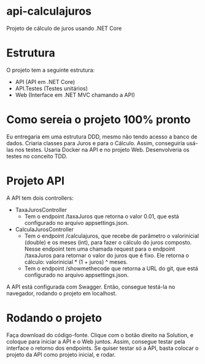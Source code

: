 # api-calculajuros
Projeto de cálculo de juros usando .NET Core

# Estrutura

O projeto tem a seguinte estrutura:
- API (API em .NET Core)
- API.Testes (Testes unitários)
- Web (Interface em .NET MVC chamando a API)

# Como sereia o projeto 100% pronto

Eu entregaria em uma estrutura DDD, mesmo não tendo acesso a banco de dados. Criaria classes para Juros e para o Cálculo. Assim, conseguiria usá-las nos testes.
Usaria Docker na API e no projeto Web.
Desenvolveria os testes no conceito TDD.

# Projeto API

A API tem dois controllers:
- TaxaJurosController
  - Tem o endpoint /taxaJuros que retorna o valor 0.01, que está configurado no arquivo appsettings.json.
- CalculaJurosController
  - Tem o endpoint /calculajuros, que recebe de parâmetro o valorinicial (double) e os meses (int), para fazer o cálculo do juros composto. Nesse endpoint tem uma chamada request para o endpoint /taxaJuros para retornar o valor do juros que é fixo. Ele retorna o cálculo: valorinicial * (1 + juros) ^ meses.
  - Tem o endpoint /showmethecode que retorna a URL do git, que está configurado no arquivo appsettings.json.

A API está configurada com Swagger. Então, consegue testá-la no navegador, rodando o projeto em localhost.

# Rodando o projeto

Faça download do código-fonte. Clique com o botão direito na Solution, e coloque para iniciar a API e o Web juntos. Assim, consegue testar pela interface o retorno dos endpoints.
Se quiser testar só a API, basta colocar o projeto da API como projeto inicial, e rodar.
